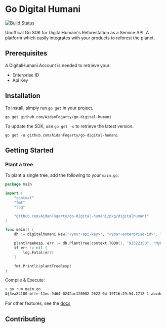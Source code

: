 # Go Digital Humani

[![Build Status](https://github.com/AidanFogarty/go-digital-humani/actions/workflows/pipeline.yml/badge.svg)](https://github.com/AidanFogarty/go-digital-humani)

Unoffical Go SDK for DigitalHumani's Reforestation as a Service API. A platform which easily integrates with your products to reforest the planet.

## Prerequisites

A DigitalHumani Account is needed to retrieve your:
- Enterprise ID
- Api Key

## Installation

To install, simply run `go get` in your project.

```
go get github.com/AidanFogarty/go-digital-humani
```

To update the SDK, use `go get -u` to retrieve the latest version.

```
go get -u github.com/AidanFogarty/go-digital-humani
```

## Getting Started

### Plant a tree

To plant a single tree, add the following to your `main.go`:

```go
package main

import (
	"context"
	"fmt"
	"log"

	"github.com/AidanFogarty/go-digital-humani/pkg/digitalhumani"
)

func main() {
	dh := digitalhumani.New("<your-api-key>", "<your-enterprise-id>", "sandbox")

	plantTreeResp, err := dh.PlantTree(context.TODO(), "93322350", "MyUser", 1)
	if err != nil {
		log.Fatal(err)
	}

	fmt.Println(plantTreeResp)
}
```

Compile & Execute:
```bash
> go run main.go
&{3ea84180-bffe-11ec-9d64-0242ac120002 2022-04-19T16:29:54.171Z 1 abcdefg 93322350 MyUser}
```

For other features, see the [docs]()

## Contributing